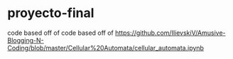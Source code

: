 # proyecto-final
code based off of  code based off of https://github.com/IlievskiV/Amusive-Blogging-N-Coding/blob/master/Cellular%20Automata/cellular_automata.ipynb
